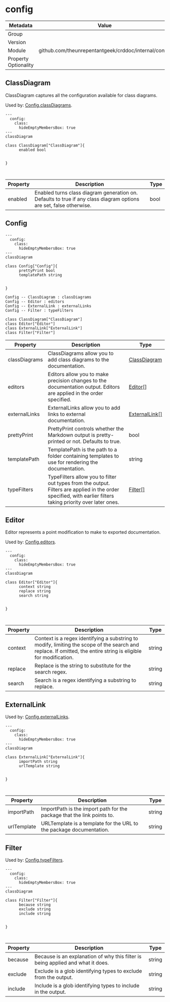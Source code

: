 config
======

| Metadata             | Value                                                |
|----------------------|------------------------------------------------------|
| Group                |                                                      |
| Version              |                                                      |
| Module               | github.com/theunrepentantgeek/crddoc/internal/config |
| Property Optionality |                                                      |

<a id="ClassDiagram"></a>ClassDiagram
-------------------------------------

ClassDiagram captures all the configuration available for class diagrams.

Used by: [Config.classDiagrams](#Config).

```mermaid
---
  config:
    class:
      hideEmptyMembersBox: true
---
classDiagram

class ClassDiagram["ClassDiagram"]{  
      enabled bool


} 



```

| Property | Description                                                                                                        | Type |
|----------|--------------------------------------------------------------------------------------------------------------------|------|
| enabled  | Enabled turns class diagram generation on. Defaults to true if any class diagram options are set, false otherwise. | bool |

<a id="Config"></a>Config
-------------------------

```mermaid
---
  config:
    class:
      hideEmptyMembersBox: true
---
classDiagram

class Config["Config"]{  
      prettyPrint bool  
      templatePath string


} 

Config -- ClassDiagram : classDiagrams 
Config -- Editor : editors 
Config -- ExternalLink : externalLinks 
Config -- Filter : typeFilters 

class ClassDiagram["ClassDiagram"]
class Editor["Editor"]
class ExternalLink["ExternalLink"]
class Filter["Filter"]

```

| Property      | Description                                                                                                                                                  | Type                            |
|---------------|--------------------------------------------------------------------------------------------------------------------------------------------------------------|---------------------------------|
| classDiagrams | ClassDiagrams allow you to add class diagrams to the documentation.                                                                                          | [ClassDiagram](#ClassDiagram)   |
| editors       | Editors allow you to make precision changes to the documentation output. Editors are applied in the order specified.                                         | [Editor[]](#Editor)             |
| externalLinks | ExternalLinks allow you to add links to external documentation.                                                                                              | [ExternalLink[]](#ExternalLink) |
| prettyPrint   | PrettyPrint controls whether the Markdown output is pretty-printed or not. Defaults to true.                                                                 | bool                            |
| templatePath  | TemplatePath is the path to a folder containing templates to use for rendering the documentation.                                                            | string                          |
| typeFilters   | TypeFilters allow you to filter out types from the output. Filters are applied in the order specified, with earlier filters taking priority over later ones. | [Filter[]](#Filter)             |

<a id="Editor"></a>Editor
-------------------------

Editor represents a point modification to make to exported documentation.

Used by: [Config.editors](#Config).

```mermaid
---
  config:
    class:
      hideEmptyMembersBox: true
---
classDiagram

class Editor["Editor"]{  
      context string  
      replace string  
      search string


} 



```

| Property | Description                                                                                                                                                     | Type   |
|----------|-----------------------------------------------------------------------------------------------------------------------------------------------------------------|--------|
| context  | Context is a regex identifying a substring to modify, limiting the scope of the search and replace. If omitted, the entire string is eligible for modification. | string |
| replace  | Replace is the string to substitute for the search regex.                                                                                                       | string |
| search   | Search is a regex identifying a substring to replace.                                                                                                           | string |

<a id="ExternalLink"></a>ExternalLink
-------------------------------------

Used by: [Config.externalLinks](#Config).

```mermaid
---
  config:
    class:
      hideEmptyMembersBox: true
---
classDiagram

class ExternalLink["ExternalLink"]{  
      importPath string  
      urlTemplate string


} 



```

| Property    | Description                                                            | Type   |
|-------------|------------------------------------------------------------------------|--------|
| importPath  | ImportPath is the import path for the package that the link points to. | string |
| urlTemplate | URLTemplate is a template for the URL to the package documentation.    | string |

<a id="Filter"></a>Filter
-------------------------

Used by: [Config.typeFilters](#Config).

```mermaid
---
  config:
    class:
      hideEmptyMembersBox: true
---
classDiagram

class Filter["Filter"]{  
      because string  
      exclude string  
      include string


} 



```

| Property | Description                                                                     | Type   |
|----------|---------------------------------------------------------------------------------|--------|
| because  | Because is an explanation of why this filter is being applied and what it does. | string |
| exclude  | Exclude is a glob identifying types to exclude from the output.                 | string |
| include  | Include is a glob identifying types to include in the output.                   | string |
